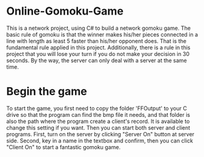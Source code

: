 # Online-Gomoku-Game
This is a network project, using C# to build a network gomoku game. The basic rule of gomoku is that the winner makes his/her pieces connected in a line with length as least 5 faster than his/her opponent does. That is the fundamental rule applied in this project. Additionally, there is a rule in this project that you will lose your turn if you do not make your decision in 30 seconds. By the way, the server can only deal with a server at the same time.

# Begin the game
To start the game, you first need to copy the folder 'FFOutput' to your C drive so that the program can find the bmp file it needs, and that folder is also the path where the program create a client's record. It is available to change this setting if you want. Then you can start both server and client programs. First, turn on the server by clicking "Server On" button at server side. Second, key in a name in the textbox and confirm, then you can click "Client On" to start a fantastic gomoku game.
